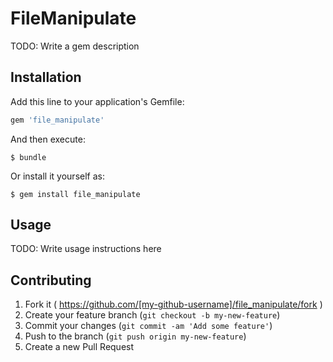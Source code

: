 # FileManipulate

TODO: Write a gem description

## Installation

Add this line to your application's Gemfile:

```ruby
gem 'file_manipulate'
```

And then execute:

    $ bundle

Or install it yourself as:

    $ gem install file_manipulate

## Usage

TODO: Write usage instructions here

## Contributing

1. Fork it ( https://github.com/[my-github-username]/file_manipulate/fork )
2. Create your feature branch (`git checkout -b my-new-feature`)
3. Commit your changes (`git commit -am 'Add some feature'`)
4. Push to the branch (`git push origin my-new-feature`)
5. Create a new Pull Request
